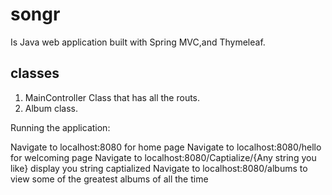 # songr

Is Java web application built with  Spring MVC,and Thymeleaf.

## classes 
1. MainController Class that has all the routs.
2. Album class.

Running the application:

Navigate to localhost:8080 for home page
Navigate to localhost:8080/hello for welcoming page
Navigate to localhost:8080/Captialize/{Any string you like} display you string captialized
Navigate to localhost:8080/albums to view some of the greatest albums of all the time 

